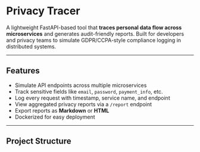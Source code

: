 # Privacy Tracer

A lightweight FastAPI-based tool that **traces personal data flow across microservices** and generates audit-friendly reports. Built for developers and privacy teams to simulate GDPR/CCPA-style compliance logging in distributed systems.

---

##  Features

- Simulate API endpoints across multiple microservices
- Track sensitive fields like `email`, `password`, `payment_info`, etc.
- Log every request with timestamp, service name, and endpoint
- View aggregated privacy reports via a `/report` endpoint
- Export reports as **Markdown** or **HTML**
- Dockerized for easy deployment

---

## Project Structure


